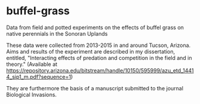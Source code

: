 # buffel-grass
Data from field and potted experiments on the effects of buffel grass on native perennials in the Sonoran Uplands

These data were collected from 2013-2015 in and around Tucson, Arizona. Aims and results of the experiment are described in my dissertation, entitled, "Interacting effects of predation and competition in the field and in theory." (Available at https://repository.arizona.edu/bitstream/handle/10150/595999/azu_etd_14414_sip1_m.pdf?sequence=1)

They are furthermore the basis of a manuscript submitted to the journal Biological Invasions.

